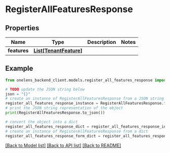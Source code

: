 # RegisterAllFeaturesResponse


## Properties

Name | Type | Description | Notes
------------ | ------------- | ------------- | -------------
**features** | [**List[TenantFeature]**](TenantFeature.md) |  | 

## Example

```python
from onelens_backend_client.models.register_all_features_response import RegisterAllFeaturesResponse

# TODO update the JSON string below
json = "{}"
# create an instance of RegisterAllFeaturesResponse from a JSON string
register_all_features_response_instance = RegisterAllFeaturesResponse.from_json(json)
# print the JSON string representation of the object
print(RegisterAllFeaturesResponse.to_json())

# convert the object into a dict
register_all_features_response_dict = register_all_features_response_instance.to_dict()
# create an instance of RegisterAllFeaturesResponse from a dict
register_all_features_response_form_dict = register_all_features_response.from_dict(register_all_features_response_dict)
```
[[Back to Model list]](../README.md#documentation-for-models) [[Back to API list]](../README.md#documentation-for-api-endpoints) [[Back to README]](../README.md)


